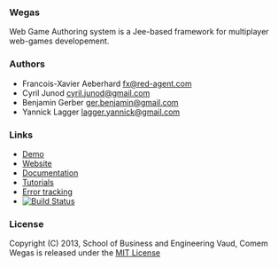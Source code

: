 ### Wegas
Web Game Authoring system is a Jee-based framework for multiplayer web-games developement.

### Authors
*   Francois-Xavier Aeberhard fx@red-agent.com
*   Cyril Junod cyril.junod@gmail.com
*   Benjamin Gerber ger.benjamin@gmail.com
*   Yannick Lagger lagger.yannick@gmail.com

### Links
* [Demo](http://wegas.albasim.ch)
* [Website](http://www.albasim.ch/wegas/)
* [Documentation](http://heigvd.github.com/Wegas/)
* [Tutorials](https://github.com/Heigvd/Wegas/wiki)
* [Error tracking](https://musculahq.appspot.com/app#errors_1f9e3058-27dc-4fec-b633-1070e60f2fca)
* [![Build Status](https://travis-ci.org/Heigvd/Wegas.png?branch=master)](https://travis-ci.org/Heigvd/Wegas)

### License
Copyright (C) 2013, School of Business and Engineering Vaud, Comem  
Wegas is released under the [MIT License](http://www.opensource.org/licenses/MIT)
